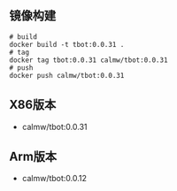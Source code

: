 ## 镜像构建

``` shell
# build 
docker build -t tbot:0.0.31 . 
# tag
docker tag tbot:0.0.31 calmw/tbot:0.0.31
# push
docker push calmw/tbot:0.0.31
```

## X86版本

- calmw/tbot:0.0.31

## Arm版本

- calmw/tbot:0.0.12
